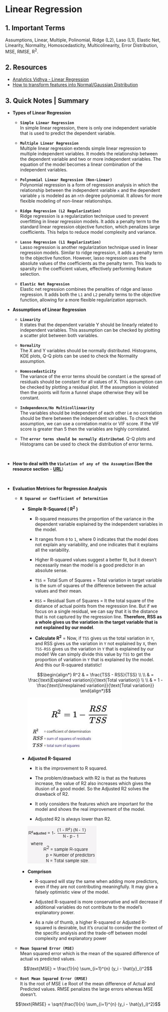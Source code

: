 # Linear Regression

## 1. Important Terms
Assumptions, Linear, Multiple, Polinomial, Ridge (L2), Laso (L1), Elastic Net, Linearity, Normality, Homoscedasticity, Multicolinearity, Error Distribution, MSE, RMSE, R<sup>2</sup>.


## 2. Resources
- [Analytics Vidhya - Linear Regression](https://www.analyticsvidhya.com/blog/2021/05/all-you-need-to-know-about-your-first-machine-learning-model-linear-regression/, 'Linear Regression')
- [How to transform features into Normal/Gaussian Distribution](https://www.analyticsvidhya.com/blog/2021/05/how-to-transform-features-into-normal-gaussian-distribution/)

## 3. Quick Notes | Summary
- **Types of Linear Regression**
    - **`Simple Linear Regression`**  
    In simple linear regression, there is only one independent variable that is used to predict the dependent variable.

    - **`Multiple Linear Regression`**  
    Multiple linear regression extends simple linear regression to multiple independent variables. It models the relationship between the dependent variable and two or more independent variables. The equation of the model becomes a linear combination of the independent variables.

    - **`Polynomial Linear Regression (Non-Linear)`**  
    Polynomial regression is a form of regression analysis in which the relationship between the independent variable `x` and the dependent variable `y` is modeled as an `nth` degree polynomial. It allows for more flexible modeling of non-linear relationships.

    - **`Ridge Regression (L2 Regularization)`**  
    Ridge regression is a regularization technique used to prevent overfitting in linear regression models. It adds a penalty term to the standard linear regression objective function, which penalizes large coefficients. This helps to reduce model complexity and variance.

    - **`Lasso Regression (L1 Regularization)`**  
    Lasso regression is another regularization technique used in linear regression models. Similar to ridge regression, it adds a penalty term to the objective function. However, lasso regression uses the absolute values of the coefficients as the penalty term. This leads to sparsity in the coefficient values, effectively performing feature selection.

    - **`Elastic Net Regression`**  
    Elastic net regression combines the penalties of ridge and lasso regression. It adds both the `L1` and `L2` penalty terms to the objective function, allowing for a more flexible regularization approach.

- **Assumptions of Linear Regression**
    - **`Linearity`**  
    It states that the dependent variable Y should be linearly related to independent variables. This assumption can be checked by plotting a scatter plot between both variables.

    - **`Normality`**  
    The X and Y variables should be normally distributed. Histograms, KDE plots, Q-Q plots can be used to check the Normality assumption. 

    - **`Homoscedasticity`**  
    The variance of the error terms should be constant i.e the spread of residuals should be constant for all values of X. This assumption can be checked by plotting a residual plot. If the assumption is violated then the points will form a funnel shape otherwise they will be constant.

    - **`Independence/No Multicollinearity`**  
    The variables should be independent of each other i.e no correlation should be there between the independent variables. To check the assumption, we can use a correlation matrix or VIF score. If the VIF score is greater than 5 then the variables are highly correlated.

    - The **`error terms should be normally distributed`**. Q-Q plots and Histograms can be used to check the distribution of error terms.

<br>

- **How to deal with the `Violation of any of the Assumption` (See the resource section** - [**URL**](https://www.analyticsvidhya.com/blog/2021/05/how-to-transform-features-into-normal-gaussian-distribution/))

<br>

- **Evaluation Metrices for Regression Analysis**
    - **`R Squared or Coefficient of Determition`**  
      - **Simple R-Squared ( R<sup>2</sup> )**  
        - R-squared measures the proportion of the variance in the dependent variable explained by the independent variables in the model.

        - It ranges from `0` to `1`, where 0 indicates that the model does not explain any variability, and one indicates that it explains all the variability.

        - Higher R-squared values suggest a better fit, but it doesn’t necessarily mean the model is a good predictor in an absolute sense.
        
        - `TSS` = Total Sum of Squares = Total variation in target variable is the sum of squares of the difference between the actual values and their mean.

        - `RSS` = Residual Sum of Squares = It the total square of the distance of actual points from the regression line. But if we focus on a single residual, we can say that it is the distance that is not captured by the regression line. **Therefore, RSS as a whole gives us the variation in the target variable that is not explained by our model**.

        - **Calculate R<sup>2</sup>** = Now, if `TSS` gives us the total variation in `Y`, and RSS gives us the variation in `Y` not explained by `X`, then `TSS-RSS` gives us the variation in `Y` that is explained by our model! We can simply divide this value by `TSS` to get the proportion of variation in `Y` that is explained by the model. And this our R-squared statistic!

        $$\begin{align*}
        R^2 & = \frac{TSS - RSS}{TSS} \\
            \\
            & = \frac{\text{Explained variation}}{\text{Total variation}} \\
            \\
            & = 1 - \frac{\text{Unexplained variation}}{\text{Total variation}}
        \end{align*}$$
  
        ![R-squared formula](../media/r-squared-formula-2.png)

      - **Adjusted R-Squared**  
        - It is the improvement to R squared. 
  
        - The problem/drawback with R2 is that as the features increase, the value of R2 also increases which gives the illusion of a good model. So the Adjusted R2 solves the drawback of R2. 
  
        - It only considers the features which are important for the model and shows the real improvement of the model.
  
        - Adjusted R2 is always lower than R2.  

        ![Adjusted R-squared Formula](../media/adjusted-r-squared.png)

      - **Comprison**  
        - R-squared will stay the same when adding more predictors, even if they are not contributing meaningfully. It may give a falsely optimistic view of the model.
    
        - Adjusted R-squared is more conservative and will decrease if additional variables do not contribute to the model’s explanatory power.
    
        - As a rule of thumb, a higher R-squared or Adjusted R-squared is desirable, but it’s crucial to consider the context of the specific analysis and the trade-off between model complexity and explanatory power

    -  **`Mean Squared Error (MSE)`**  
    Mean squared error which is the mean of the squared difference of actual vs predicted values.

    $$\text{MSE} = \frac{1}{n} \sum_{i=1}^{n} (y_i - \hat{y}_i)^2$$

    - **`Root Mean Squared Error (RMSE)`**  
    It is the root of MSE i.e Root of the mean difference of Actual and Predicted values. RMSE penalizes the large errors whereas MSE doesn’t.

    $$\text{RMSE} = \sqrt{\frac{1}{n} \sum_{i=1}^{n} (y_i - \hat{y}_i)^2}$$
